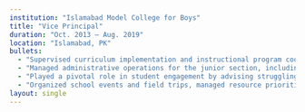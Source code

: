 ```yaml
---
institution: "Islamabad Model College for Boys"
title: "Vice Principal"
duration: "Oct. 2013 – Aug. 2019"
location: "Islamabad, PK"
bullets:
  - "Supervised curriculum implementation and instructional program coordination for the senior section, fostering improved academic outcomes and ensuring alignment with institutional goals."
  - "Managed administrative operations for the junior section, including staff development, training, and performance management, resulting in a more efficient and cohesive team."
  - "Played a pivotal role in student engagement by advising struggling students, and addressing parental concerns to promote a positive and inclusive learning environment."
  - "Organized school events and field trips, managed resource prioritization, and ensured health and safety compliance, contributing to a well-rounded educational experience."
layout: single
---
```

